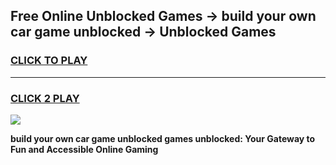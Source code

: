 
## Free Online Unblocked Games → build your own car game unblocked → Unblocked Games
<h3>
<a href="https://premium.freeplayer.one?title=build_your_own_car_game_unblocked&ref=21F">CLICK TO PLAY</a></h3>
<hr>

<h3>
<a href="https://premium.freeplayer.one?title=build_your_own_car_game_unblocked&ref=21F">CLICK 2 PLAY</a>
  
</h3>

<a href="https://premium.freeplayer.one?title=build_your_own_car_game_unblocked&ref=21F/"><img src="https://clearcache.store/games.png"></a>


**build your own car game unblocked games unblocked: Your Gateway to Fun and Accessible Online Gaming**
